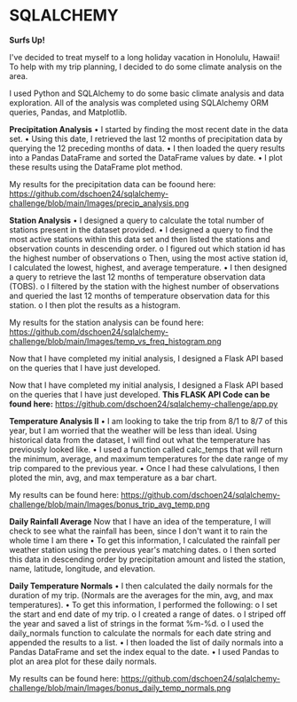 # SQLALCHEMY

**Surfs Up!**

I've decided to treat myself to a long holiday vacation in Honolulu, Hawaii! To help with my trip planning, I decided to do some climate analysis on the area. 

I used Python and SQLAlchemy to do some basic climate analysis and data exploration. All of the analysis was completed using SQLAlchemy ORM queries, Pandas, and Matplotlib.

**Precipitation Analysis**
•	I started by finding the most recent date in the data set.
•	Using this date, I retrieved the last 12 months of precipitation data by querying the 12 preceding months of data.
•	I then loaded the query results into a Pandas DataFrame and sorted the DataFrame values by date.
•	I plot these results using the DataFrame plot method.

My results for the precipitation data can be foound here: https://github.com/dschoen24/sqlalchemy-challenge/blob/main/Images/precip_analysis.png

**Station Analysis**
•	I designed a query to calculate the total number of stations present in the dataset provided.
•	I designed a query to find the most active stations within this data set and then listed the stations and observation counts in descending order.
  o	I figured out which station id has the highest number of observations
  o	Then, using the most active station id,  I calculated the lowest, highest, and average temperature.
•	I then designed a query to retrieve the last 12 months of temperature observation data (TOBS).
  o	I filtered by the station with the highest number of observations and queried the last 12 months of temperature observation data for this station.
  o	I then plot the results as a histogram.

My results for the station analysis can be found here: https://github.com/dschoen24/sqlalchemy-challenge/blob/main/Images/temp_vs_freq_histogram.png

Now that I have completed my initial analysis, I designed a Flask API based on the queries that I have just developed.

Now that I have completed my initial analysis, I designed a Flask API based on the queries that I have just developed.
**This FLASK API Code can be found here:** https://github.com/dschoen24/sqlalchemy-challenge/app.py

**Temperature Analysis II**
•  I am looking to take the trip from 8/1 to 8/7 of this year, but I am worried that the weather will be less than ideal. Using historical data from the dataset, I will find out what the temperature has previously looked like.
•  I used a function called calc_temps that will return the minimum, average, and maximum temperatures for the date range of my trip compared to the previous year.
•  Once I had these calvulations, I then ploted the min, avg, and max temperature as a bar chart.

My results can be found here: https://github.com/dschoen24/sqlalchemy-challenge/blob/main/Images/bonus_trip_avg_temp.png

**Daily Rainfall Average**
Now that I have an idea of the temperature, I will check to see what the rainfall has been, since I don't want it to rain the whole time I am there
  •	To get this information, I calculated the rainfall per weather station using the previous year's matching dates.
    o	I then sorted this data in descending order by precipitation amount and listed the station, name, latitude, longitude,       and elevation.
    
**Daily Temperature Normals**
•	I then calculated the daily normals for the duration of my trip. (Normals are the averages for the min, avg, and max temperatures).
•	To get this information, I performed the following:
  o	I set the start and end date of my trip.
  o	I created a range of dates.
  o	I striped off the year and saved a list of strings in the format %m-%d.
  o	I used the daily_normals function to calculate the normals for each date string and appended the results to a list.
•	I then loaded the list of daily normals into a Pandas DataFrame and set the index equal to the date.
•	I used Pandas to plot an area plot for these daily normals.

My results can be found here: https://github.com/dschoen24/sqlalchemy-challenge/blob/main/Images/bonus_daily_temp_normals.png






